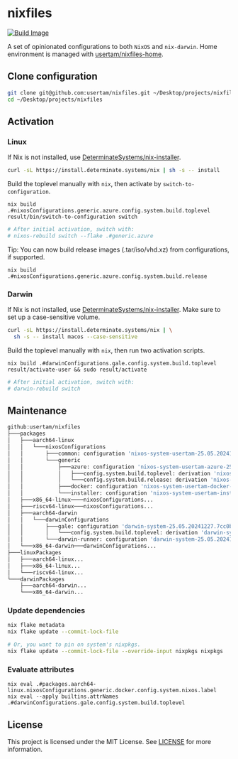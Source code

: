 # nixfiles

[![Build Image](https://github.com/usertam/nixfiles/actions/workflows/build.yml/badge.svg)](https://github.com/usertam/nixfiles/actions/workflows/build.yml)

A set of opinionated configurations to both `NixOS` and `nix-darwin`. Home environment is managed with [usertam/nixfiles-home](https://github.com/usertam/nixfiles-home).

## Clone configuration
```sh
git clone git@github.com:usertam/nixfiles.git ~/Desktop/projects/nixfiles
cd ~/Desktop/projects/nixfiles
```

## Activation

### Linux
If Nix is not installed, use [DeterminateSystems/nix-installer](https://github.com/DeterminateSystems/nix-installer).
```sh
curl -sL https://install.determinate.systems/nix | sh -s -- install
```
Build the toplevel manually with `nix`, then activate by `switch-to-configuration`.
```
nix build .#nixosConfigurations.generic.azure.config.system.build.toplevel
result/bin/switch-to-configuration switch
```
```sh
# After initial activation, switch with:
# nixos-rebuild switch --flake .#generic.azure
```
Tip: You can now build release images (.tar/iso/vhd.xz) from configurations, if supported.
```
nix build .#nixosConfigurations.generic.azure.config.system.build.release
```

### Darwin
If Nix is not installed, use [DeterminateSystems/nix-installer](https://github.com/DeterminateSystems/nix-installer). Make sure to set up a case-sensitive volume.
```sh
curl -sL https://install.determinate.systems/nix | \
  sh -s -- install macos --case-sensitive
```
Build the toplevel manually with `nix`, then run two activation scripts.
```
nix build .#darwinConfigurations.gale.config.system.build.toplevel
result/activate-user && sudo result/activate
```
```sh
# After initial activation, switch with:
# darwin-rebuild switch
```

## Maintenance
```sh
github:usertam/nixfiles
├───packages
│   ├───aarch64-linux
│   │   └───nixosConfigurations
│   │       ├───common: configuration 'nixos-system-usertam-25.05.20241227.7cc0bff'...
│   │       └───generic
│   │           ├───azure: configuration 'nixos-system-usertam-azure-25.05.20241227.7cc0bff'
│   │           │   ├───config.system.build.toplevel: derivation 'nixos-system-azure-usertam-azure-25.05.20241227.7cc0bff'
│   │           │   └───config.system.build.release: derivation 'nixos-image-usertam-azure-25.05.20241227.7cc0bff-aarch64-linux'
│   │           ├───docker: configuration 'nixos-system-usertam-docker-25.05.20241227.7cc0bff'...
│   │           └───installer: configuration 'nixos-system-usertam-installer-25.05.20241227.7cc0bff'...
│   ├───x86_64-linux────nixosConfigurations...
│   ├───riscv64-linux───nixosConfigurations...
│   ├───aarch64-darwin
│   │   └───darwinConfigurations
│   │       ├───gale: configuration 'darwin-system-25.05.20241227.7cc0bff+darwin4.bc03f78'
│   │       │   └───config.system.build.toplevel: derivation 'darwin-system-25.05.20241227.7cc0bff+darwin4.bc03f78'
│   │       └───darwin-runner: configuration 'darwin-system-25.05.20241227.7cc0bff+darwin4.bc03f78'...
│   └───x86_64-darwin───darwinConfigurations...
├───linuxPackages
│   ├───aarch64-linux...
│   ├───x86_64-linux...
│   └───riscv64-linux...
└───darwinPackages
    ├───aarch64-darwin...
    └───x86_64-darwin...
```

### Update dependencies
```sh
nix flake metadata
nix flake update --commit-lock-file

# Or, you want to pin on system's nixpkgs.
nix flake update --commit-lock-file --override-input nixpkgs nixpkgs
```

### Evaluate attributes
```
nix eval .#packages.aarch64-linux.nixosConfigurations.generic.docker.config.system.nixos.label
nix eval --apply builtins.attrNames .#darwinConfigurations.gale.config.system.build.toplevel
```

## License
This project is licensed under the MIT License. See [LICENSE](LICENSE) for more information.
